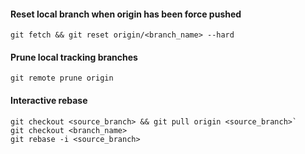 #### Reset local branch when origin has been force pushed
`git fetch && git reset origin/<branch_name> --hard`

#### Prune local tracking branches
`git remote prune origin`

#### Interactive rebase
```
git checkout <source_branch> && git pull origin <source_branch>`
git checkout <branch_name>
git rebase -i <source_branch>
```
